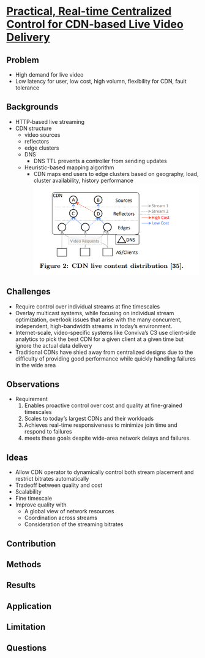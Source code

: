 # [Practical, Real-time Centralized Control for CDN-based Live Video Delivery](https://www.cs.cmu.edu/~xia/resources/Documents/Mukerjee_sigcomm15.pdf)
## Problem
- High demand for live video
- Low latency for user, low cost, high volumn, flexibility for CDN, fault tolerance

## Backgrounds
- HTTP-based live streaming
- CDN structure
    - video sources
    - reflectors
    - edge clusters
    - DNS
        - DNS TTL prevents a controller from sending updates
    - Heuristic-based mapping algorithm
        - CDN maps end users to edge clusters based on geography, load, cluster availability, history performance
    ![CDN](./cdn.png)
## Challenges
- Require control over individual streams at fine timescales
- Overlay multicast systems, while focusing on individual
stream optimization, overlook issues that arise with the
many concurrent, independent, high-bandwidth streams
in today’s environment.
- Internet-scale, video-specific systems like Conviva’s C3 use client-side analytics to pick the best CDN for a given client at a given time but ignore the actual data delivery
- Traditional CDNs have shied away from centralized designs due to the
difficulty of providing good performance while quickly
handling failures in the wide area 

## Observations
- Requirement
    1. Enables proactive control over cost and quality at fine-grained timescales
    2. Scales to today’s largest CDNs and their workloads
    3. Achieves real-time responsiveness to minimize join time and respond to failures
    4. meets these goals despite wide-area network delays and failures.
## Ideas
- Allow CDN operator to dynamically control both stream placement and restrict bitrates automatically
- Tradeoff between quality and cost
- Scalability
- Fine timescale
- Improve quality with
    - A global view of network resources
    - Coordination across streams
    - Consideration of the streaming bitrates
## Contribution

## Methods

## Results

## Application

## Limitation

## Questions